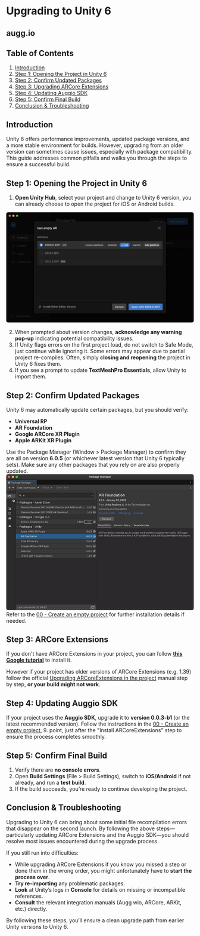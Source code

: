 # 

# **Upgrading to Unity 6**

## augg.io

## **Table of Contents**

1. [Introduction](#introduction)  
2. [Step 1: Opening the Project in Unity 6](#step-1:-opening-the-project-in-unity-6)  
3. [Step 2: Confirm Updated Packages](#step-2:-confirm-updated-packages)  
4. [Step 3: Upgrading ARCore Extensions](#step-3:-arcore-extensions)  
5. [Step 4: Updating Auggio SDK](#step-4:-updating-auggio-sdk)  
6. [Step 5: Confirm Final Build](#step-5:-confirm-final-build)  
7. [Conclusion & Troubleshooting](#conclusion-&-troubleshooting)

## **Introduction**

Unity 6 offers performance improvements, updated package versions, and a more stable environment for builds. However, upgrading from an older version can sometimes cause issues, especially with package compatibility. This guide addresses common pitfalls and walks you through the steps to ensure a successful build.

## **Step 1: Opening the Project in Unity 6**

1. **Open Unity Hub**, select your project and change to Unity 6 version, you can already choose to open the project for iOS or Android builds.

![](images/img_unity_6/img1.png)

2. When prompted about version changes, **acknowledge any warning pop-up** indicating potential compatibility issues.  
3. If Unity flags errors on the first project load, do not switch to Safe Mode, just continue while ignoring it. Some errors may appear due to partial project re-compiles. Often, simply **closing and reopening** the project in Unity 6 fixes them.  
4. If you see a prompt to update **TextMeshPro Essentials**, allow Unity to import them.

## **Step 2: Confirm Updated Packages**

Unity 6 may automatically update certain packages, but you should verify:

- **Universal RP**  
- **AR Foundation**  
- **Google ARCore XR Plugin**  
- **Apple ARKit XR Plugin**

Use the Package Manager (Window \> Package Manager) to confirm they are all on version **6.0.5** (or whichever latest version that Unity 6 typically sets). Make sure any other packages that you rely on are also properly updated.  
![](images/img_unity_6/img2.png)
Refer to the [00 - Create an empty project](https://github.com/augg-io/documentation/blob/main/00_create_an_empty_projectsetting_up_auggio_in_a_project.md) for further installation details if needed.

## **Step 3: ARCore Extensions**

If you don't have ARCore Extensions in your project, you can follow [**this Google tutorial**](https://developers.google.com/ar/develop/unity-arf/getting-started-extensions?ar_foundations_version=4#install_arcore)  to install it.

However if your project has older versions of ARCore Extensions (e.g. 1.39) follow the official [Upgrading ARCoreExtensions in the project](https://github.com/augg-io/documentation/blob/main/Upgrading_ARCoreExtensions_in_the_project.md) manual step by step, **or your build might not work**.

## **Step 4: Updating Auggio SDK** 

If your project uses the **Auggio SDK**, upgrade it to **version 0.0.3-b1** (or the latest recommended version). Follow the instructions in the [00 - Create an empty project](https://github.com/augg-io/documentation/blob/main/00_create_an_empty_projectsetting_up_auggio_in_a_project.md), 9\. point, just after the "Install ARCoreExtensions" step to ensure the process completes smoothly.

## **Step 5: Confirm Final Build** 

1. Verify there are **no console errors**.  
2. Open **Build Settings** (File \> Build Settings), switch to **iOS/Android** if not already, and run a **test build**.  
3. If the build succeeds, you’re ready to continue developing the project.

## **Conclusion & Troubleshooting**

Upgrading to Unity 6 can bring about some initial file recompilation errors that disappear on the second launch. By following the above steps—particularly updating ARCore Extensions and the Auggio SDK—you should resolve most issues encountered during the upgrade process.

If you still run into difficulties:

- While upgrading ARCore Extensions if you know you missed a step or done them in the wrong order, you might unfortunately have to **start the process over**.  
- **Try re-importing** any problematic packages.  
- **Look** at Unity’s logs in **Console** for details on missing or incompatible references.  
- **Consult** the relevant integration manuals (Augg  wio, ARCore, ARKit, etc.) directly.

By following these steps, you’ll ensure a clean upgrade path from earlier Unity versions to Unity 6\.
